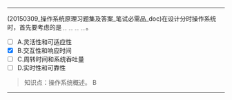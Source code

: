 ---
(20150309_操作系统原理习题集及答案_笔试必需品_doc)在设计分时操作系统时，首先要考虑的是﹎﹎﹎﹎。
- [ ] A.灵活性和可适应性 
- [x] B.交互性和响应时间 
- [ ] C.周转时间和系统吞吐量 
- [ ] D.实时性和可靠性

> 知识点：操作系统概述。
> B

---